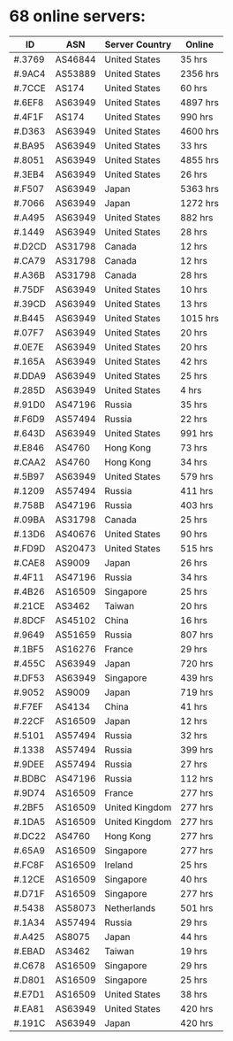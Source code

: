 # 68 online servers:

| ID | ASN | Server Country | Online |
| ------ | ------ | ------ | ------ |
| #.3769 | AS46844 | United States | 35 hrs |
| #.9AC4 | AS53889 | United States | 2356 hrs |
| #.7CCE | AS174 | United States | 60 hrs |
| #.6EF8 | AS63949 | United States | 4897 hrs |
| #.4F1F | AS174 | United States | 990 hrs |
| #.D363 | AS63949 | United States | 4600 hrs |
| #.BA95 | AS63949 | United States | 33 hrs |
| #.8051 | AS63949 | United States | 4855 hrs |
| #.3EB4 | AS63949 | United States | 26 hrs |
| #.F507 | AS63949 | Japan | 5363 hrs |
| #.7066 | AS63949 | Japan | 1272 hrs |
| #.A495 | AS63949 | United States | 882 hrs |
| #.1449 | AS63949 | United States | 28 hrs |
| #.D2CD | AS31798 | Canada | 12 hrs |
| #.CA79 | AS31798 | Canada | 12 hrs |
| #.A36B | AS31798 | Canada | 28 hrs |
| #.75DF | AS63949 | United States | 10 hrs |
| #.39CD | AS63949 | United States | 13 hrs |
| #.B445 | AS63949 | United States | 1015 hrs |
| #.07F7 | AS63949 | United States | 20 hrs |
| #.0E7E | AS63949 | United States | 20 hrs |
| #.165A | AS63949 | United States | 42 hrs |
| #.DDA9 | AS63949 | United States | 25 hrs |
| #.285D | AS63949 | United States | 4 hrs |
| #.91D0 | AS47196 | Russia | 35 hrs |
| #.F6D9 | AS57494 | Russia | 22 hrs |
| #.643D | AS63949 | United States | 991 hrs |
| #.E846 | AS4760 | Hong Kong | 73 hrs |
| #.CAA2 | AS4760 | Hong Kong | 34 hrs |
| #.5B97 | AS63949 | United States | 579 hrs |
| #.1209 | AS57494 | Russia | 411 hrs |
| #.758B | AS47196 | Russia | 403 hrs |
| #.09BA | AS31798 | Canada | 25 hrs |
| #.13D6 | AS40676 | United States | 90 hrs |
| #.FD9D | AS20473 | United States | 515 hrs |
| #.CAE8 | AS9009 | Japan | 26 hrs |
| #.4F11 | AS47196 | Russia | 34 hrs |
| #.4B26 | AS16509 | Singapore | 25 hrs |
| #.21CE | AS3462 | Taiwan | 20 hrs |
| #.8DCF | AS45102 | China | 16 hrs |
| #.9649 | AS51659 | Russia | 807 hrs |
| #.1BF5 | AS16276 | France | 29 hrs |
| #.455C | AS63949 | Japan | 720 hrs |
| #.DF53 | AS63949 | Singapore | 439 hrs |
| #.9052 | AS9009 | Japan | 719 hrs |
| #.F7EF | AS4134 | China | 41 hrs |
| #.22CF | AS16509 | Japan | 12 hrs |
| #.5101 | AS57494 | Russia | 32 hrs |
| #.1338 | AS57494 | Russia | 399 hrs |
| #.9DEE | AS57494 | Russia | 27 hrs |
| #.BDBC | AS47196 | Russia | 112 hrs |
| #.9D74 | AS16509 | France | 277 hrs |
| #.2BF5 | AS16509 | United Kingdom | 277 hrs |
| #.1DA5 | AS16509 | United Kingdom | 277 hrs |
| #.DC22 | AS4760 | Hong Kong | 277 hrs |
| #.65A9 | AS16509 | Singapore | 277 hrs |
| #.FC8F | AS16509 | Ireland | 25 hrs |
| #.12CE | AS16509 | Singapore | 40 hrs |
| #.D71F | AS16509 | Singapore | 277 hrs |
| #.5438 | AS58073 | Netherlands | 501 hrs |
| #.1A34 | AS57494 | Russia | 29 hrs |
| #.A425 | AS8075 | Japan | 44 hrs |
| #.EBAD | AS3462 | Taiwan | 19 hrs |
| #.C678 | AS16509 | Singapore | 29 hrs |
| #.D801 | AS16509 | Singapore | 25 hrs |
| #.E7D1 | AS16509 | United States | 38 hrs |
| #.EA81 | AS63949 | United States | 420 hrs |
| #.191C | AS63949 | Japan | 420 hrs |

